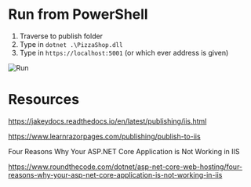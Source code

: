﻿# Run from PowerShell

1. Traverse to publish folder
1. Type in `dotnet .\PizzaShop.dll`
1. Type in `https://localhost:5001` (or which ever address is given)

![Run](../assets/run.png)

# Resources

https://jakeydocs.readthedocs.io/en/latest/publishing/iis.html


https://www.learnrazorpages.com/publishing/publish-to-iis


Four Reasons Why Your ASP.NET Core Application is Not Working in IIS

https://www.roundthecode.com/dotnet/asp-net-core-web-hosting/four-reasons-why-your-asp-net-core-application-is-not-working-in-iis
